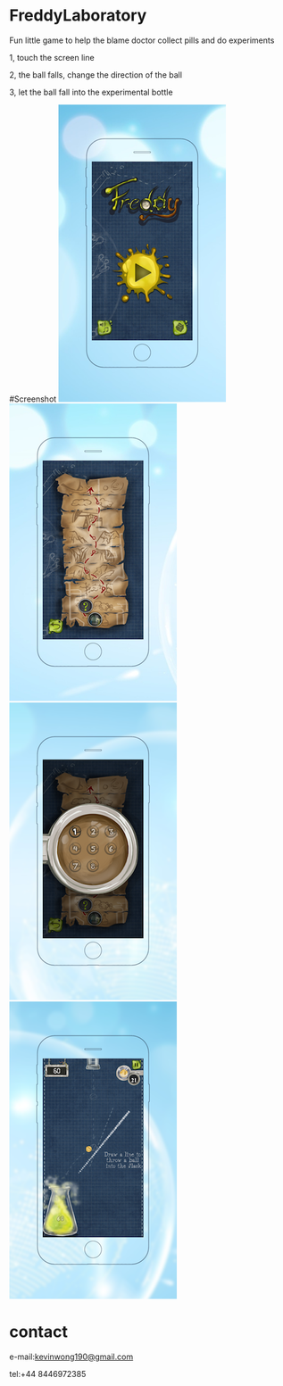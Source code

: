 # FreddyLaboratory

Fun little game to help the blame doctor collect pills and do experiments

1, touch the screen line

2, the ball falls, change the direction of the ball

3, let the ball fall into the experimental bottle

#Screenshot
![image](https://github.com/ttvkenvin/FreddyLaboratory/blob/master/1.png)
![image](https://github.com/ttvkenvin/FreddyLaboratory/blob/master/2.png)
![image](https://github.com/ttvkenvin/FreddyLaboratory/blob/master/3.png)
![image](https://github.com/ttvkenvin/FreddyLaboratory/blob/master/4.png)


# contact

e-mail:kevinwong190@gmail.com

tel:+44 8446972385
